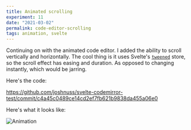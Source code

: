 ```yaml
---
title: Animated scrolling
experiment: 11
date: "2021-03-02"
permalink: code-editor-scrolling
tags: animation, svelte
---
```


Continuing on with the animated code editor. I added the ability to scroll vertically and horizontally. The cool thing is it uses Svelte's [`tweened`](https://svelte.dev/docs#tweened) store, so the scroll effect has easing and duration. As opposed to changing instantly, which would be jarring.

Here's the code:

https://github.com/joshnuss/svelte-codemirror-test/commit/c4a45c0489ce14cd2ef7fb621b9838da455a06e0

Here's what it looks like:

![Animation](/images/animated-scroll.gif)
